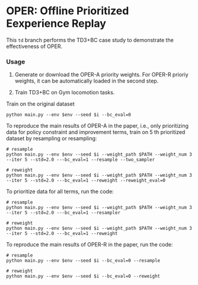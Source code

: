 # OPER: Offline Prioritized Eexperience Replay

This `td` branch performs the TD3+BC case study to demonstrate the effectiveness of OPER.

### Usage
1. Generate or download the OPER-A priority weights. For OPER-R prioriy weights, it can be automatically loaded in the second step.

2. Train TD3+BC on Gym locomotion tasks.

Train on the original dataset
``` 
python main.py --env $env --seed $i --bc_eval=0
```

To reproduce the main results of OPER-A in the paper, i.e., only prioritizing data for policy constraint and improvement terms, train on 5 th prioritized dataset by resampling or resampling:
```
# resample
python main.py --env $env --seed $i --weight_path $PATH --weight_num 3 --iter 5 --std=2.0 ---bc_eval=1 --resample --two_sampler

# reweight
python main.py --env $env --seed $i --weight_path $PATH --weight_num 3 --iter 5 --std=2.0 ---bc_eval=1 --reweight --reweight_eval=0
```

To prioritize data for all terms, run the code:
```
# resample
python main.py --env $env --seed $i --weight_path $PATH --weight_num 3 --iter 5 --std=2.0 ---bc_eval=1 --resampler

# reweight
python main.py --env $env --seed $i --weight_path $PATH --weight_num 3 --iter 5 --std=2.0 ---bc_eval=1 --reweight
```

To reproduce the main results of OPER-R in the paper, run the code:
```
# resample
python main.py --env $env --seed $i --bc_eval=0 --resample

# reweight
python main.py --env $env --seed $i --bc_eval=0 --reweight
```